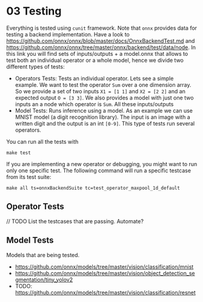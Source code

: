 # 03 Testing

Everything is tested using `cunit` framework. Note that `onnx` provides data for testing a backend implementation. Have a look to https://github.com/onnx/onnx/blob/master/docs/OnnxBackendTest.md and https://github.com/onnx/onnx/tree/master/onnx/backend/test/data/node. In this link you will find sets of inputs/outputs + a model.onnx that allows to test both an individual operator or a whole model, hence we divide two different types of tests:
* Operators Tests: Tests an individual operator. Lets see a simple example. We want to test the operator `Sum` over a one dimension array. So we provide a set of two inputs `X1 = [1 1]` and `X2 = [2 2]` and an expected output `O = [3 3]`. We also provides a model with just one two inputs an a node which operator is `Sum`. All these inputs/outputs
* Model Tests: Runs inference using a model. As an example we can use MNIST model (a digit recognition library). The input is an image with a written digit and the output is an int `[0-9]`. This type of tests run several operators.

You can run all the tests with
```
make test
```

If you are implementing a new operator or debugging, you might want to run only one specific test. The following command will run a specific testcase from its test suite:
```
make all ts=onnxBackendSuite tc=test_operator_maxpool_1d_default
```

## Operator Tests
// TODO List the testcases that are passing. Automate?

## Model Tests

Models that are being tested.
* https://github.com/onnx/models/tree/master/vision/classification/mnist
* https://github.com/onnx/models/tree/master/vision/object_detection_segmentation/tiny_yolov2
* TODO: https://github.com/onnx/models/tree/master/vision/classification/resnet
